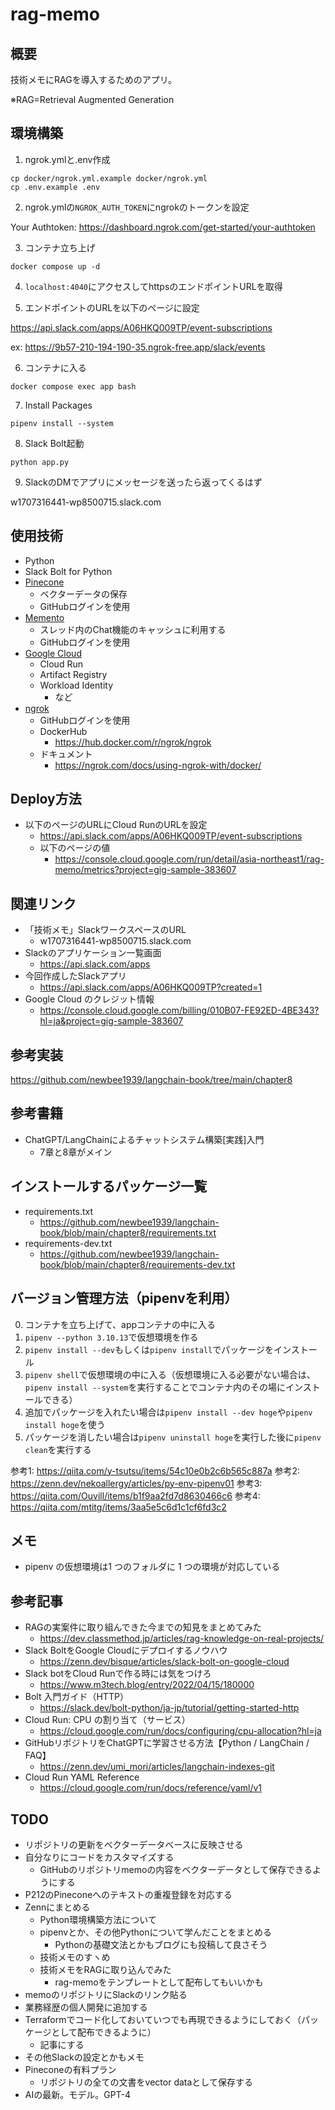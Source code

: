 # rag-memo

## 概要

技術メモにRAGを導入するためのアプリ。

※RAG=Retrieval Augmented Generation

## 環境構築

1. ngrok.ymlと.env作成

```shell
cp docker/ngrok.yml.example docker/ngrok.yml
cp .env.example .env
```

2. ngrok.ymlの`NGROK_AUTH_TOKEN`にngrokのトークンを設定

Your Authtoken:  https://dashboard.ngrok.com/get-started/your-authtoken

3. コンテナ立ち上げ

```
docker compose up -d
```

4. `localhost:4040`にアクセスしてhttpsのエンドポイントURLを取得

5. エンドポイントのURLを以下のページに設定

https://api.slack.com/apps/A06HKQ009TP/event-subscriptions

ex: https://9b57-210-194-190-35.ngrok-free.app/slack/events

6. コンテナに入る

```shell
docker compose exec app bash
```

7. Install Packages

```shell
pipenv install --system
```

8. Slack Bolt起動

```shell
python app.py
```

9. SlackのDMでアプリにメッセージを送ったら返ってくるはず

w1707316441-wp8500715.slack.com

## 使用技術

- Python
- Slack Bolt for Python
- [Pinecone](https://www.pinecone.io/)
    - ベクターデータの保存
    - GitHubログインを使用
- [Memento](https://www.gomomento.com/)
    - スレッド内のChat機能のキャッシュに利用する
    - GitHubログインを使用
- [Google Cloud](https://console.cloud.google.com/welcome?project=gig-sample-383607)
    - Cloud Run
    - Artifact Registry
    - Workload Identity
        - など    
- [ngrok](https://dashboard.ngrok.com/get-started/setup/macos)
    - GitHubログインを使用
    - DockerHub
        - https://hub.docker.com/r/ngrok/ngrok
    - ドキュメント
        - https://ngrok.com/docs/using-ngrok-with/docker/    

## Deploy方法

- 以下のページのURLにCloud RunのURLを設定
    - https://api.slack.com/apps/A06HKQ009TP/event-subscriptions
    - 以下のページの値
        - https://console.cloud.google.com/run/detail/asia-northeast1/rag-memo/metrics?project=gig-sample-383607

## 関連リンク

- 「技術メモ」SlackワークスペースのURL
    - w1707316441-wp8500715.slack.com
- Slackのアプリケーション一覧画面
    - https://api.slack.com/apps
- 今回作成したSlackアプリ
    - https://api.slack.com/apps/A06HKQ009TP?created=1
- Google Cloud のクレジット情報
    - https://console.cloud.google.com/billing/010B07-FE92ED-4BE343?hl=ja&project=gig-sample-383607

## 参考実装

https://github.com/newbee1939/langchain-book/tree/main/chapter8

## 参考書籍

- ChatGPT/LangChainによるチャットシステム構築[実践]入門
    - 7章と8章がメイン

## インストールするパッケージ一覧

- requirements.txt
    - https://github.com/newbee1939/langchain-book/blob/main/chapter8/requirements.txt
- requirements-dev.txt
    - https://github.com/newbee1939/langchain-book/blob/main/chapter8/requirements-dev.txt

## バージョン管理方法（pipenvを利用）

0. コンテナを立ち上げて、appコンテナの中に入る
1. `pipenv --python 3.10.13`で仮想環境を作る
2. `pipenv install --dev`もしくは`pipenv install`でパッケージをインストール
3. `pipenv shell`で仮想環境の中に入る（仮想環境に入る必要がない場合は、`pipenv install --system`を実行することでコンテナ内のその場にインストールできる）
4. 追加でパッケージを入れたい場合は`pipenv install --dev hoge`や`pipenv install hoge`を使う
5. パッケージを消したい場合は`pipenv uninstall hoge`を実行した後に`pipenv clean`を実行する

参考1: https://qiita.com/y-tsutsu/items/54c10e0b2c6b565c887a
参考2: https://zenn.dev/nekoallergy/articles/py-env-pipenv01
参考3: https://qiita.com/Ouvill/items/b1f9aa2fd7d8630466c6
参考4: https://qiita.com/mtitg/items/3aa5e5c6d1c1cf6fd3c2

## メモ

- pipenv の仮想環境は1 つのフォルダに 1 つの環境が対応している

## 参考記事

- RAGの実案件に取り組んできた今までの知見をまとめてみた
    - https://dev.classmethod.jp/articles/rag-knowledge-on-real-projects/
- Slack BoltをGoogle Cloudにデプロイするノウハウ
    - https://zenn.dev/bisque/articles/slack-bolt-on-google-cloud
- Slack botをCloud Runで作る時には気をつけろ
    - https://www.m3tech.blog/entry/2022/04/15/180000    
- Bolt 入門ガイド（HTTP）
    - https://slack.dev/bolt-python/ja-jp/tutorial/getting-started-http
- Cloud Run: CPU の割り当て（サービス）
    - https://cloud.google.com/run/docs/configuring/cpu-allocation?hl=ja
- GitHubリポジトリをChatGPTに学習させる方法【Python / LangChain / FAQ】
    - https://zenn.dev/umi_mori/articles/langchain-indexes-git
- Cloud Run YAML Reference 
    - https://cloud.google.com/run/docs/reference/yaml/v1

## TODO

- リポジトリの更新をベクターデータベースに反映させる
- 自分なりにコードをカスタマイズする
    - GitHubのリポジトリmemoの内容をベクターデータとして保存できるようにする
- P212のPineconeへのテキストの重複登録を対応する
- Zennにまとめる
    - Python環境構築方法について
    - pipenvとか、その他Pythonについて学んだことをまとめる
        - Pythonの基礎文法とかもブログにも投稿して良さそう
    - 技術メモのすヽめ
    - 技術メモをRAGに取り込んでみた
        - rag-memoをテンプレートとして配布してもいいかも
- memoのリポジトリにSlackのリンク貼る
- 業務経歴の個人開発に追加する
- Terraformでコード化しておいていつでも再現できるようにしておく（パッケージとして配布できるように）
    - 記事にする
- その他Slackの設定とかもメモ
- Pineconeの有料プラン
    - リポジトリの全ての文書をvector dataとして保存する
- AIの最新。モデル。GPT-4
